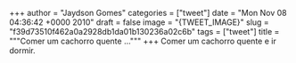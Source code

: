 
+++
author = "Jaydson Gomes"
categories = ["tweet"]
date = "Mon Nov 08 04:36:42 +0000 2010"
draft = false
image = "{TWEET_IMAGE}"
slug = "f39d73510f462a0a2928db1da01b130236a02c6b"
tags = ["tweet"]
title = """Comer um cachorro quente ..."""
+++
Comer um cachorro quente e ir dormir.
